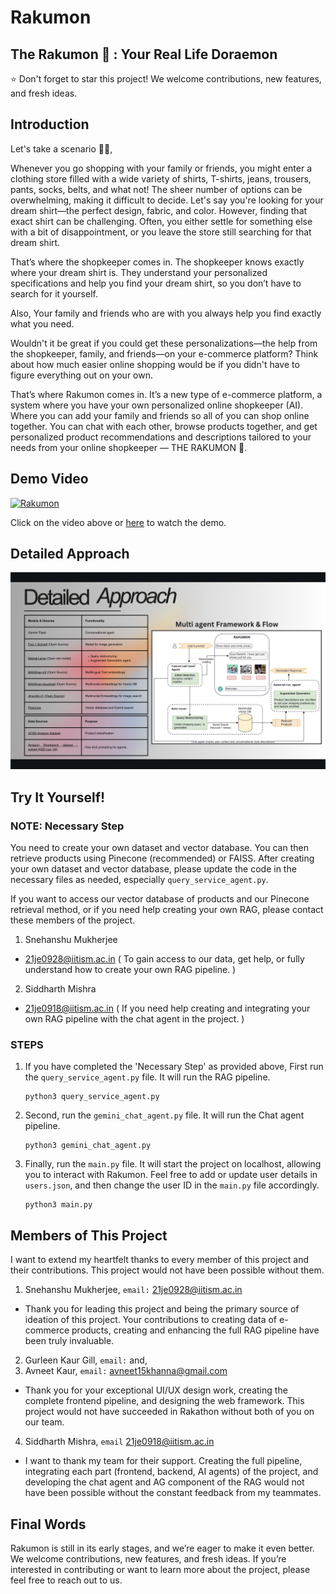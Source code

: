 # Rakumon
The Rakumon 🤖 : Your Real Life Doraemon
------------------------------------------------------------------------------------------------------------------------------------

⭐ Don't forget to star this project! We welcome contributions, new features, and fresh ideas.

## Introduction

Let's take a scenario 🙋‍♂️,

Whenever you go shopping with your family or friends, you might enter a clothing store filled with a wide variety of shirts, T-shirts, jeans, trousers, pants, socks, belts, and what not! The sheer number of options can be overwhelming, making it difficult to decide. Let's say you're looking for your dream shirt—the perfect design, fabric, and color. However, finding that exact shirt can be challenging. Often, you either settle for something else with a bit of disappointment, or you leave the store still searching for that dream shirt.

That’s where the shopkeeper comes in. The shopkeeper knows exactly where your dream shirt is. They understand your personalized specifications and help you find your dream shirt, so you don’t have to search for it yourself.

Also, Your family and friends who are with you always help you find exactly what you need.

Wouldn't it be great if you could get these personalizations—the help from the shopkeeper, family, and friends—on your e-commerce platform? Think about how much easier online shopping would be if you didn't have to figure everything out on your own.

That’s where Rakumon comes in. It’s a new type of e-commerce platform, a system where you have your own personalized online shopkeeper (AI). Where you can add your family and friends so all of you can shop online together. You can chat with each other, browse products together, and get personalized product recommendations and descriptions tailored to your needs from your online shopkeeper — THE RAKUMON 🤖.

## Demo Video

[![Rakumon](https://img.youtube.com/vi/KWtN9PD8FGo/0.jpg)](https://www.youtube.com/watch?v=KWtN9PD8FGo)


Click on the video above or <a href="https://www.youtube.com/watch?v=KWtN9PD8FGo">here</a> to watch the demo.


## Detailed Approach

![Detailed Approach](https://github.com/RustyGrackle/Rakumon/blob/main/readme_content/detailed_approach.jpg)

## Try It Yourself!

### NOTE: Necessary Step

You need to create your own dataset and vector database. You can then retrieve products using Pinecone (recommended) or FAISS.
After creating your own dataset and vector database, please update the code in the necessary files as needed, especially `query_service_agent.py`.

If you want to access our vector database of products and our Pinecone retrieval method, or if you need help creating your own RAG, please contact these members of the project.

1. Snehanshu Mukherjee
- 21je0928@iitism.ac.in ( To gain access to our data, get help, or fully understand how to create your own RAG pipeline. )

2. Siddharth Mishra
- 21je0918@iitism.ac.in ( If you need help creating and integrating your own RAG pipeline with the chat agent in the project. )

### STEPS

1. If you have completed the 'Necessary Step' as provided above, First run the `query_service_agent.py` file. It will run the RAG pipeline.
   ```
   python3 query_service_agent.py
   ```
2. Second, run the `gemini_chat_agent.py` file. It will run the Chat agent pipeline.
   ```
   python3 gemini_chat_agent.py
   ```
3. Finally, run the `main.py` file. It will start the project on localhost, allowing you to interact with Rakumon. Feel free to add or update user details in `users.json`, and then change the user ID in the `main.py` file accordingly.
   ```
   python3 main.py
   ```

## Members of This Project

I want to extend my heartfelt thanks to every member of this project and their contributions. This project would not have been possible without them.

1. Snehanshu Mukherjee,  `email:` 21je0928@iitism.ac.in

- Thank you for leading this project and being the primary source of ideation of this project. Your contributions to creating data of e-commerce products, creating and enhancing the full RAG pipeline have been truly invaluable.

2. Gurleen Kaur Gill, `email:` and,
3. Avneet Kaur, `email:` avneet15khanna@gmail.com

- Thank you for your exceptional UI/UX design work, creating the complete frontend pipeline, and designing the web framework. This project would not have succeeded in Rakathon without both of you on our team.

4. Siddharth Mishra, `email` 21je0918@iitism.ac.in

- I want to thank my team for their support. Creating the full pipeline, integrating each part (frontend, backend, AI agents) of the project, and developing the chat agent and AG component of the RAG would not have been possible without the constant feedback from my teammates.

## Final Words

Rakumon is still in its early stages, and we’re eager to make it even better. We welcome contributions, new features, and fresh ideas. If you’re interested in contributing or want to learn more about the project, please feel free to reach out to us.



